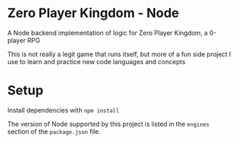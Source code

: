 # Zero Player Kingdom - Node

A Node backend implementation of logic for Zero Player Kingdom, a 0-player RPG

This is not really a legit game that runs itself, but more of a fun side project I use to learn and practice new code languages and concepts

# Setup

Install dependencies with `npm install`

The version of Node supported by this project is listed in the `engines` section of the `package.json` file.
